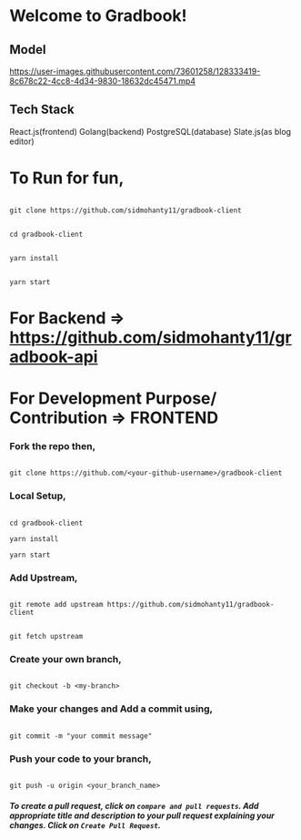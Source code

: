 # Welcome to Gradbook!

## Model
https://user-images.githubusercontent.com/73601258/128333419-8c678c22-4cc8-4d34-9830-18632dc45471.mp4

## Tech Stack
React.js(frontend)
Golang(backend)
PostgreSQL(database)
Slate.js(as blog editor)

# To Run for fun,

```

git clone https://github.com/sidmohanty11/gradbook-client

```

```

cd gradbook-client

```

```

yarn install

```

```

yarn start

```
# For Backend => https://github.com/sidmohanty11/gradbook-api
# For Development Purpose/ Contribution => FRONTEND

### Fork the repo then,

```

git clone https://github.com/<your-github-username>/gradbook-client

```

### Local Setup,

```

cd gradbook-client

yarn install

yarn start

```

### Add Upstream,

```

git remote add upstream https://github.com/sidmohanty11/gradbook-client

```

```

git fetch upstream

```

### Create your own branch,

```

git checkout -b <my-branch>

```

### Make your changes and Add a commit using,

```

git commit -m "your commit message"

```

### Push your code to your branch,

```

git push -u origin <your_branch_name>

```

#### _To create a pull request, click on `compare and pull requests`. Add appropriate title and description to your pull request explaining your changes. Click on `Create Pull Request`._
